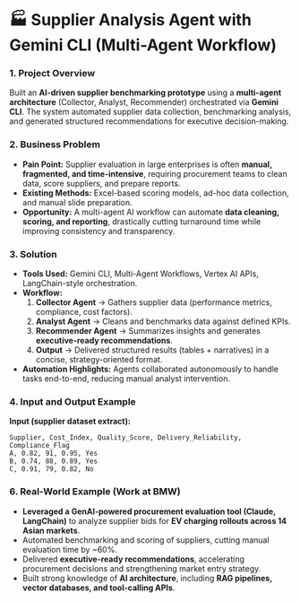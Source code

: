 # 🏭 Supplier Analysis Agent with Gemini CLI (Multi-Agent Workflow)

### 1. Project Overview  
Built an **AI-driven supplier benchmarking prototype** using a **multi-agent architecture** (Collector, Analyst, Recommender) orchestrated via **Gemini CLI**. The system automated supplier data collection, benchmarking analysis, and generated structured recommendations for executive decision-making.

### 2. Business Problem  
- **Pain Point:** Supplier evaluation in large enterprises is often **manual, fragmented, and time-intensive**, requiring procurement teams to clean data, score suppliers, and prepare reports.  
- **Existing Methods:** Excel-based scoring models, ad-hoc data collection, and manual slide preparation.  
- **Opportunity:** A multi-agent AI workflow can automate **data cleaning, scoring, and reporting**, drastically cutting turnaround time while improving consistency and transparency.

### 3. Solution  
- **Tools Used:** Gemini CLI, Multi-Agent Workflows, Vertex AI APIs, LangChain-style orchestration.  
- **Workflow:**  
  1) **Collector Agent** → Gathers supplier data (performance metrics, compliance, cost factors).  
  2) **Analyst Agent** → Cleans and benchmarks data against defined KPIs.  
  3) **Recommender Agent** → Summarizes insights and generates **executive-ready recommendations**.  
  4) **Output** → Delivered structured results (tables + narratives) in a concise, strategy-oriented format.  
- **Automation Highlights:** Agents collaborated autonomously to handle tasks end-to-end, reducing manual analyst intervention.

### 4. Input and Output Example  

**Input (supplier dataset extract):**
```csv
Supplier, Cost_Index, Quality_Score, Delivery_Reliability, Compliance_Flag
A, 0.82, 91, 0.95, Yes
B, 0.74, 88, 0.89, Yes
C, 0.91, 79, 0.82, No
```

### 6. Real-World Example (Work at BMW)  
- **Leveraged a GenAI-powered procurement evaluation tool (Claude, LangChain)** to analyze supplier bids for **EV charging rollouts across 14 Asian markets**.  
- Automated benchmarking and scoring of suppliers, cutting manual evaluation time by ~60%.  
- Delivered **executive-ready recommendations**, accelerating procurement decisions and strengthening market entry strategy.  
- Built strong knowledge of **AI architecture**, including **RAG pipelines, vector databases, and tool-calling APIs**.  
